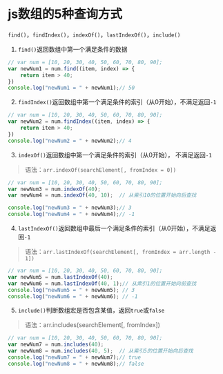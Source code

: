 # js数组的5种查询方式

`find()`，`findIndex()`，`indexOf()`，`lastIndexOf()`，`include()`

1. `find()`返回数组中第一个满足条件的数据
```js
// var num = [10, 20, 30, 40, 50, 60, 70, 80, 90];
var newNum1 = num.find((item, index) => {
    return item > 40;
})
console.log("newNum1 = " + newNum1);// 50
```

2. `findIndex()`返回数组中第一个满足条件的索引（从0开始），不满足返回`-1`
```js
// var num = [10, 20, 30, 40, 50, 60, 70, 80, 90];
var newNum2 = num.findIndex((item, index) => {
    return item > 40;
})
console.log("newNum2 = " + newNum2);// 4
```

3. `indexOf()`返回数组中第一个满足条件的索引（从0开始）， 不满足返回`-1`
> 语法：`arr.indexOf(searchElement[, fromIndex = 0])`
```js
// var num = [10, 20, 30, 40, 50, 60, 70, 80, 90];
var newNum3 = num.indexOf(40);
var newNum4 = num.indexOf(40, 10);  // 从索引10的位置开始向后查找

console.log("newNum3 = " + newNum3);// 3
console.log("newNum4 = " + newNum4);// -1
```

4. `lastIndexOf()`返回数组中最后一个满足条件的索引（从0开始），不满足返回`-1`
> 语法：`arr.lastIndexOf(searchElement[, fromIndex = arr.length - 1])`
```js
// var num = [10, 20, 30, 40, 50, 60, 70, 80, 90];
var newNum5 = num.lastIndexOf(40);
var newNum6 = num.lastIndexOf(40, 1);// 从索引1的位置开始向前查找
console.log("newNum5 = " + newNum5); // 3
console.log("newNum6 = " + newNum6); // -1
```

5. `include()`判断数组宏是否包含某值，返回`true`或`false`
> 语法：arr.includes(searchElement[, fromIndex])
```js
// var num = [10, 20, 30, 40, 50, 60, 70, 80, 90];
var newNum7 = num.includes(40);
var newNum8 = num.includes(40, 5);  // 从索引5的位置开始向后查找
console.log("newNum7 = " + newNum7);// true
console.log("newNum8 = " + newNum8);// false
```